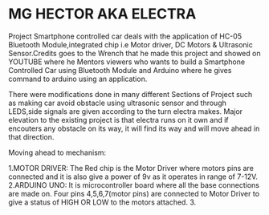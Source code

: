 # MG HECTOR AKA ELECTRA

Project Smartphone controlled car deals with the application of HC-05 Bluetooth Module,integrated chip i.e Motor driver, DC Motors & Ultrasonic Sensor.Credits goes to the Wrench that he made this project and showed on YOUTUBE where he Mentors viewers who wants to build a Smartphone Controlled Car using Bluetooth Module and Arduino where he gives command to arduino using an application.

There were modifications done in many different Sections of Project such as making car avoid obstacle using ultrasonic sensor and through LEDS,side signals are given according to the turn electra makes. Major elevation to the existing project is that electra runs on it own and if encouters any obstacle on its way, it will find its way and will move ahead in that direction.

Moving ahead to mechanism: 

1.MOTOR DRIVER: The Red chip is the Motor Driver where motors pins are connected and                 it is also give a power of 9v as it operates in range of 7-12V.
2.ARDUINO UNO: It is microcontroller board where all the base connections are made                  on. Four pins 4,5,6,7(motor pins) are connected to Motor Driver to                  give a status of HIGH OR LOW to the motors attached.
3.
  
